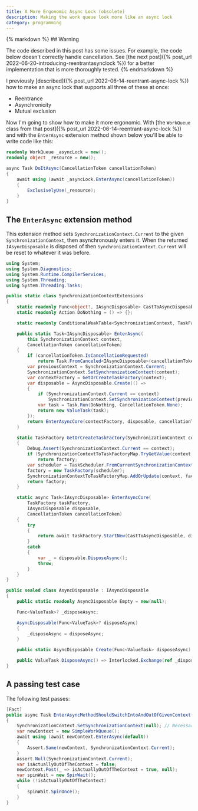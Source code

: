 ```yaml
---
title: A More Ergonomic Async Lock (obsolete)
description: Making the work queue look more like an async lock
category: programming
---
```


<div class="alert alert-warning">
{% markdown %}
## Warning

The code described in this post has some issues. For example, the
code below doesn't correctly handle cancellation. See
[the next post]({% post_url 2022-06-20-introducing-reentrantasynclock %}) for a
better implementation that is more thoroughly tested.
{% endmarkdown %}
</div>

I previously [described]({% post_url 2022-06-14-reentrant-async-lock %}) how to
make an async lock that supports all three of these at once:

* Reentrance
* Asynchronicity
* Mutual exclusion

Now I'm going to show how to make it more ergonomic. With
[the `WorkQueue` class from that post]({% post_url 2022-06-14-reentrant-async-lock %})
and with the `EnterAsync` extension method shown below you'll be able to write
code like this:

```csharp
readonly WorkQueue _asyncLock = new();
readonly object _resource = new();

async Task DoItAsync(CancellationToken cancellationToken)
{
    await using (await _asyncLock.EnterAsync(cancellationToken))
    {
        ExclusivelyUse(_resource);
    }
}
```

## The `EnterAsync` extension method

This extension method sets `SynchronizationContext.Current` to the given
`SynchronizationContext`, then asynchronously enters it. When the returned
`IAsyncDisposable` is disposed of then `SynchronizationContext.Current` will be
reset to whatever it was before.

```csharp
using System;
using System.Diagnostics;
using System.Runtime.CompilerServices;
using System.Threading;
using System.Threading.Tasks;

public static class SynchronizationContextExtensions
{
    static readonly Func<object?, IAsyncDisposable> CastToAsyncDisposable = state => (IAsyncDisposable)state!;
    static readonly Action DoNothing = () => {};

    static readonly ConditionalWeakTable<SynchronizationContext, TaskFactory> SynchronizationContextToTaskFactoryMap = new();

    public static Task<IAsyncDisposable> EnterAsync(
        this SynchronizationContext context,
        CancellationToken cancellationToken)
    {
        if (cancellationToken.IsCancellationRequested)
            return Task.FromCanceled<IAsyncDisposable>(cancellationToken);
        var previousContext = SynchronizationContext.Current;
        SynchronizationContext.SetSynchronizationContext(context);
        var contextFactory = GetOrCreateTaskFactory(context);
        var disposable = AsyncDisposable.Create(() =>
        {
            if (SynchronizationContext.Current == context)
                SynchronizationContext.SetSynchronizationContext(previousContext);
            var task = Task.Run(DoNothing, CancellationToken.None);
            return new ValueTask(task);
        });
        return EnterAsyncCore(contextFactory, disposable, cancellationToken);
    }

    static TaskFactory GetOrCreateTaskFactory(SynchronizationContext context)
    {
        Debug.Assert(SynchronizationContext.Current == context);
        if (SynchronizationContextToTaskFactoryMap.TryGetValue(context, out var factory))
            return factory;
        var scheduler = TaskScheduler.FromCurrentSynchronizationContext();
        factory = new TaskFactory(scheduler);
        SynchronizationContextToTaskFactoryMap.AddOrUpdate(context, factory);
        return factory;
    }

    static async Task<IAsyncDisposable> EnterAsyncCore(
        TaskFactory taskFactory,
        IAsyncDisposable disposable,
        CancellationToken cancellationToken)
    {
        try
        {
            return await taskFactory.StartNew(CastToAsyncDisposable, disposable, cancellationToken);
        }
        catch
        {
            var _ = disposable.DisposeAsync();
            throw;
        }
    }
}

public sealed class AsyncDisposable : IAsyncDisposable
{
    public static readonly AsyncDisposable Empty = new(null);

    Func<ValueTask>? _disposeAsync;

    AsyncDisposable(Func<ValueTask>? disposeAsync)
    {
        _disposeAsync = disposeAsync;
    }

    public static AsyncDisposable Create(Func<ValueTask> disposeAsync) => new(disposeAsync);

    public ValueTask DisposeAsync() => Interlocked.Exchange(ref _disposeAsync, null)?.Invoke() ?? default;
}
```

## A passing test case

The following test passes:

```csharp
[Fact]
public async Task EnterAsyncMethodShouldSwitchIntoAndOutOfGivenContext()
{
    SynchronizationContext.SetSynchronizationContext(null); // Necessary because xUnit's SynchronizationContexts like to waffle back and forth
    var newContext = new SimpleWorkQueue();
    await using (await newContext.EnterAsync(default))
    {
        Assert.Same(newContext, SynchronizationContext.Current);
    }
    Assert.Null(SynchronizationContext.Current);
    var isActuallyOutOfTheContext = false;
    newContext.Post(_ => isActuallyOutOfTheContext = true, null);
    var spinWait = new SpinWait();
    while (!isActuallyOutOfTheContext)
    {
        spinWait.SpinOnce();
    }
}
```